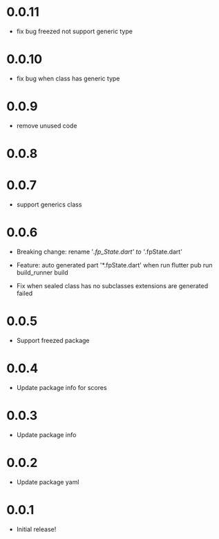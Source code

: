 
# 0.0.11
- fix bug freezed not support generic type

# 0.0.10
- fix bug when class has generic type

# 0.0.9
- remove unused code

# 0.0.8
# 0.0.7
- support generics class

# 0.0.6
- Breaking change: rename '*.fp_State.dart' to '*.fpState.dart'

- Feature: auto generated part '*.fpState.dart' when run flutter pub run build_runner build 

- Fix when sealed class has no subclasses extensions are  generated failed 

# 0.0.5

- Support freezed package

# 0.0.4

- Update package info for scores

# 0.0.3

- Update package info

# 0.0.2

- Update package yaml

# 0.0.1

- Initial release!
